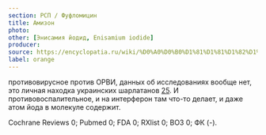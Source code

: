 ```yaml
---
section: РСП / Фуфломицин
title: Амизон
photo:
other: [Энисамия йодид, Enisamium iodide]
producer:
source: https://encyclopatia.ru/wiki/%D0%A0%D0%B0%D1%81%D1%81%D1%82%D1%80%D0%B5%D0%BB%D1%8C%D0%BD%D1%8B%D0%B9_%D1%81%D0%BF%D0%B8%D1%81%D0%BE%D0%BA_%D0%BF%D1%80%D0%B5%D0%BF%D0%B0%D1%80%D0%B0%D1%82%D0%BE%D0%B2
label: orange
---
```


противовирусное против ОРВИ, данных об исследованиях вообще нет, это личная находка украинских шарлатанов [25](http://www.provisor.com.ua/archive/2000/N3/amison.php). И противовоспалительное, и на интерферон там что-то делает, и даже атом йода в молекуле содержит.

Cochrane Reviews 0; Pubmed 0; FDA 0; RXlist 0; ВОЗ 0; ФК (-).
